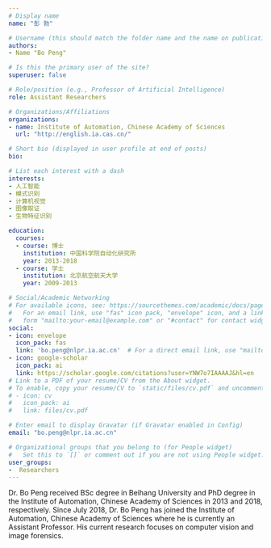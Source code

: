 ```yaml
---
# Display name
name: "彭 勃"

# Username (this should match the folder name and the name on publications)
authors:
- Name "Bo Peng"

# Is this the primary user of the site?
superuser: false

# Role/position (e.g., Professor of Artificial Intelligence)
role: Assistant Researchers

# Organizations/Affiliations
organizations:
- name: Institute of Automation, Chinese Academy of Sciences
  url: "http://english.ia.cas.cn/"

# Short bio (displayed in user profile at end of posts)
bio: 

# List each interest with a dash
interests:
- 人工智能
- 模式识别
- 计算机视觉
- 图像取证
- 生物特征识别

education:
  courses:
  - course: 博士
    institution: 中国科学院自动化研究所
    year: 2013-2018
  - course: 学士
    institution: 北京航空航天大学
    year: 2009-2013

# Social/Academic Networking
# For available icons, see: https://sourcethemes.com/academic/docs/page-builder/#icons
#   For an email link, use "fas" icon pack, "envelope" icon, and a link in the
#   form "mailto:your-email@example.com" or "#contact" for contact widget.
social:
- icon: envelope
  icon_pack: fas
  link: 'bo.peng@nlpr.ia.ac.cn'  # For a direct email link, use "mailto:test@example.org".
- icon: google-scholar
  icon_pack: ai
  link: https://scholar.google.com/citations?user=YNW7o7IAAAAJ&hl=en
# Link to a PDF of your resume/CV from the About widget.
# To enable, copy your resume/CV to `static/files/cv.pdf` and uncomment the lines below.
# - icon: cv
#   icon_pack: ai
#   link: files/cv.pdf

# Enter email to display Gravatar (if Gravatar enabled in Config)
email: "bo.peng@nlpr.ia.ac.cn"

# Organizational groups that you belong to (for People widget)
#   Set this to `[]` or comment out if you are not using People widget.
user_groups:
-  Researchers
---
```

Dr. Bo Peng received BSc degree in Beihang University and PhD degree in the Institute of Automation, Chinese Academy of Sciences in 2013 and 2018, respectively. Since July 2018, Dr. Bo Peng has joined the Institute of Automation, Chinese Academy of Sciences where he is currently an Assistant Professor. His current research focuses on computer vision and image forensics.
